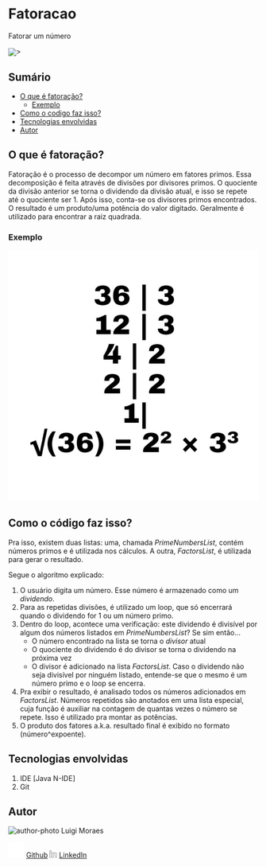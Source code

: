 # Fatoracao
Fatorar um número

<img align="center" src="https://img.shields.io/static/v1?label=Language&message=Java%207&color=important?style=plastic" />>

## Sumário
- [O que é fatoração?](#What)
	- [Exemplo](#Example)
- [Como o codigo faz isso?](#How)
- [Tecnologias envolvidas](#Tecnologies)
- [Autor](#Author)

## O que é fatoração? <a name="What"></a>
Fatoração é o processo de decompor um número em fatores primos.
Essa decomposição é feita através de divisões por divisores primos. O quociente da divisão anterior se torna o dividendo da divisão atual, e isso se repete até o quociente ser 1.
Após isso, conta-se os divisores primos encontrados. O resultado é um produto/uma potência do valor digitado.
Geralmente é utilizado para encontrar a raiz quadrada.

### Exemplo <a name="Example"></a>

![Exemplo do cálculo](./assets/example.jpg)

## Como o código faz isso? <a name="How"></a>
Pra isso, existem duas listas: uma, chamada _PrimeNumbersList_, contém números primos e é utilizada nos cálculos. A outra, _FactorsList_, é utilizada para gerar o resultado.

Segue o algoritmo explicado:
1. O usuário digita um número. Esse número é armazenado como um *dividendo*.
2. Para as repetidas divisões, é utilizado um loop, que só encerrará quando o dividendo for 1 ou um número primo.
3. Dentro do loop, acontece uma verificação: este dividendo é divisível por algum dos números listados em _PrimeNumbersList_? Se sim então...
	- O número encontrado na lista se torna o *divisor* atual
	- O quociente do dividendo é do divisor se torna o dividendo na próxima vez
	- O divisor é adicionado na lista _FactorsList_.
   Caso o dividendo não seja divisível por ninguém listado, entende-se que o mesmo é um número primo e o loop se encerra.
4. Pra exibir o resultado, é analisado todos os números adicionados em _FactorsList_. Números repetidos são anotados em uma lista especial, cuja função é auxiliar na contagem de quantas vezes o número se repete. Isso é utilizado pra montar as potências.
5. O produto dos fatores a.k.a. resultado final é exibido no formato (número^expoente).

## Tecnologias envolvidas <a name="Tecnologies"></a>

1. IDE [Java N-IDE]
2. Git

## Autor <a name="Author"></a>

<img src="https://avatars.githubusercontent.com/luigimoraes.png" alt="author-photo" />
Luigi Moraes

<img src="./assets/github.png" alt="github-icon" /> [Github](https://github.com/luigimoraes)
<img src="./assets/linkedin.svg" width="15" alt="linkedin-icon" /> [LinkedIn](https://www.linkedin.com/in/santos-luigi-moraes)
